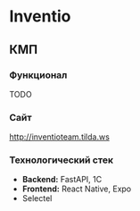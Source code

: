 # Inventio

## КМП

### Функционал
  TODO
### Сайт
http://inventioteam.tilda.ws 
### Технологический стек
- __Backend:__ FastAPI, 1С
- __Frontend:__ React Native, Expo
- Selectel
